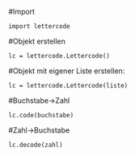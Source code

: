 #Import
```
import lettercode
```
#Objekt erstellen
```
lc = lettercode.Lettercode()
```
#Objekt mit eigener Liste erstellen:
```
lc = lettercode.Lettercode(liste)
```
#Buchstabe->Zahl
```
lc.code(buchstabe)
```
#Zahl->Buchstabe
```
lc.decode(zahl)
```
